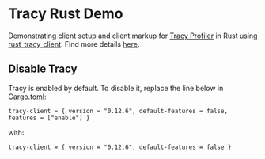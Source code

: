 # Tracy Rust Demo

Demonstrating client setup and client markup for [Tracy Profiler](https://github.com/wolfpld/tracy) in Rust using [rust_tracy_client](https://github.com/nagisa/rust_tracy_client). Find more details [here](https://www.abhirag.com/blog/tracy/).

## Disable Tracy

Tracy is enabled by default. To disable it, replace the line below in [Cargo.toml](Cargo.toml):
```
tracy-client = { version = "0.12.6", default-features = false, features = ["enable"] }
```
with:
```
tracy-client = { version = "0.12.6", default-features = false }
```